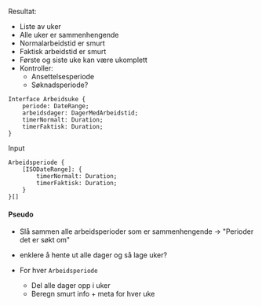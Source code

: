 Resultat:

-   Liste av uker
-   Alle uker er sammenhengende
-   Normalarbeidstid er smurt
-   Faktisk arbeidstid er smurt
-   Første og siste uke kan være ukomplett
-   Kontroller:
    -   Ansettelsesperiode
    -   Søknadsperiode?

```
Interface Arbeidsuke {
    periode: DateRange;
    arbeidsdager: DagerMedArbeidstid;
    timerNormalt: Duration;
    timerFaktisk: Duration;
}
```

Input

```
Arbeidsperiode {
    [ISODateRange]: {
        timerNormalt: Duration;
        timerFaktisk: Duration;
    }
}[]
```

#### Pseudo

-   Slå sammen alle arbeidsperioder som er sammenhengende
    -> "Perioder det er søkt om"

-   enklere å hente ut alle dager og så lage uker?

-   For hver `Arbeidsperiode`
    -   Del alle dager opp i uker
    -   Beregn smurt info + meta for hver uke
